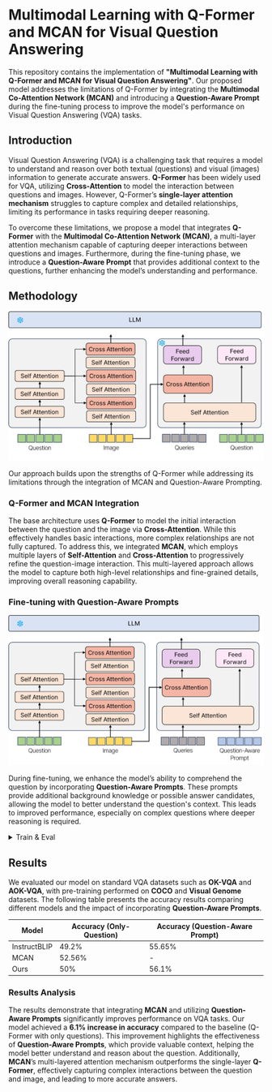 # Multimodal Learning with Q-Former and MCAN for Visual Question Answering

This repository contains the implementation of **"Multimodal Learning with Q-Former and MCAN for Visual Question Answering"**. Our proposed model addresses the limitations of Q-Former by integrating the **Multimodal Co-Attention Network (MCAN)** and introducing a **Question-Aware Prompt** during the fine-tuning process to improve the model's performance on Visual Question Answering (VQA) tasks.

## Introduction

Visual Question Answering (VQA) is a challenging task that requires a model to understand and reason over both textual (questions) and visual (images) information to generate accurate answers. **Q-Former** has been widely used for VQA, utilizing **Cross-Attention** to model the interaction between questions and images. However, Q-Former’s **single-layer attention mechanism** struggles to capture complex and detailed relationships, limiting its performance in tasks requiring deeper reasoning.

To overcome these limitations, we propose a model that integrates **Q-Former** with the **Multimodal Co-Attention Network (MCAN)**, a multi-layer attention mechanism capable of capturing deeper interactions between questions and images. Furthermore, during the fine-tuning phase, we introduce a **Question-Aware Prompt** that provides additional context to the questions, further enhancing the model’s understanding and performance.

## Methodology

![image](imgs/model_Architecture_train.png)

Our approach builds upon the strengths of Q-Former while addressing its limitations through the integration of MCAN and Question-Aware Prompting.

### Q-Former and MCAN Integration

The base architecture uses **Q-Former** to model the initial interaction between the question and the image via **Cross-Attention**. While this effectively handles basic interactions, more complex relationships are not fully captured. To address this, we integrated **MCAN**, which employs multiple layers of **Self-Attention** and **Cross-Attention** to progressively refine the question-image interaction. This multi-layered approach allows the model to capture both high-level relationships and fine-grained details, improving overall reasoning capability.

### Fine-tuning with Question-Aware Prompts

![image](imgs/model_finetuning.png)

During fine-tuning, we enhance the model’s ability to comprehend the question by incorporating **Question-Aware Prompts**. These prompts provide additional background knowledge or possible answer candidates, allowing the model to better understand the question's context. This leads to improved performance, especially on complex questions where deeper reasoning is required.

<details>
  <summary>Train & Eval</summary>
  
  ## Training & Inference
  
  ### Train
  After downloading the training datasets and specifying their path in [dataset configs](daiv/configs/datasets/), we are ready for training!
  
  #### 0. Setting Environments
  ```Shell
  conda create -n fusion python=3.9
  ```
  ```Shell
  git clone 
  ```
  ```Shell
  cd BLIVA
  ```
  ```Shell
  pip install -e .
  ```
  if packaging error occurs, then:
  ```Shell
  pip install setuptools==69.5.1
  ```

  ### Training
  
  #### 1. Pretraining of Dm-Former
  ```Shell
  python train.py --cfg-path train_configs/pretrain_stage1.yaml
  ```
  #### 2. Pretraining of visual assistant branch
  
  ```Shell
  python train.py --cfg-path train_configs/pretrain_stage2.yaml
  ```
  #### 3. Instruction Finetuning 
  ```Shell
  python train.py --cfg-path train_configs/finetune_stage2.yaml
  ```
  ### Evaluation
  
  #### Evaluation of Stage2 
  ```Shell
  python evaluate.py --cfg-path train_configs/pretrain_stage2_eval.yaml
  ```
  
  ```Shell
  python evaluate.py --cfg-path train_configs/finetune_stage2_eval.yaml
  ```
  
  #### Training with MCAN output (prophet) - okvqa
  ```Shell
  python train.py --cfg-path train_configs/finetune_stage2_t5_vqa.yaml
  ```
  ```Shell
  python evaluate.py --cfg-path train_configs/eval_stage2_vqa.yaml
  ```

</details>

## Results

We evaluated our model on standard VQA datasets such as **OK-VQA** and **AOK-VQA**, with pre-training performed on **COCO** and **Visual Genome** datasets. The following table presents the accuracy results comparing different models and the impact of incorporating **Question-Aware Prompts**.

| Model           | Accuracy (Only-Question) | Accuracy (Question-Aware Prompt) |
|-----------------|--------------------------|----------------------------------|
| InstructBLIP    | 49.2%                     | 55.65%                          |
| MCAN            | 52.56%                    | -                                |
| Ours            | 50%                       | 56.1%                           |

### Results Analysis

The results demonstrate that integrating **MCAN** and utilizing **Question-Aware Prompts** significantly improves performance on VQA tasks. Our model achieved a **6.1% increase in accuracy** compared to the baseline (Q-Former with only questions). This improvement highlights the effectiveness of **Question-Aware Prompts**, which provide valuable context, helping the model better understand and reason about the question. Additionally, **MCAN**’s multi-layered attention mechanism outperforms the single-layer **Q-Former**, effectively capturing complex interactions between the question and image, and leading to more accurate answers.
